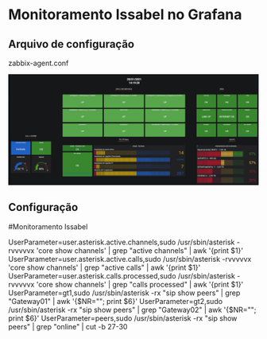 # Monitoramento Issabel no Grafana

## Arquivo de configuração
zabbix-agent.conf



![Dashboard Grafana](img/dasboard_grafana.jpeg)

## Configuração
#Monitoramento Issabel


UserParameter=user.asterisk.active.channels,sudo /usr/sbin/asterisk -rvvvvvx 'core show channels' | grep "active channels" | awk '{print $1}'
UserParameter=user.asterisk.active.calls,sudo /usr/sbin/asterisk -rvvvvvx 'core show channels' | grep "active calls" | awk '{print $1}'
UserParameter=user.asterisk.calls.processed,sudo /usr/sbin/asterisk -rvvvvvx 'core show channels' | grep "calls processed" | awk '{print $1}'
UserParameter=gt1,sudo /usr/sbin/asterisk -rx "sip show peers" | grep "Gateway01" |  awk '{$NR=""; print $6}'
UserParameter=gt2,sudo /usr/sbin/asterisk -rx "sip show peers" | grep "Gateway02" |  awk '{$NR=""; print $6}'
UserParameter=peers,sudo /usr/sbin/asterisk -rx "sip show peers" | grep "online" | cut -b 27-30
